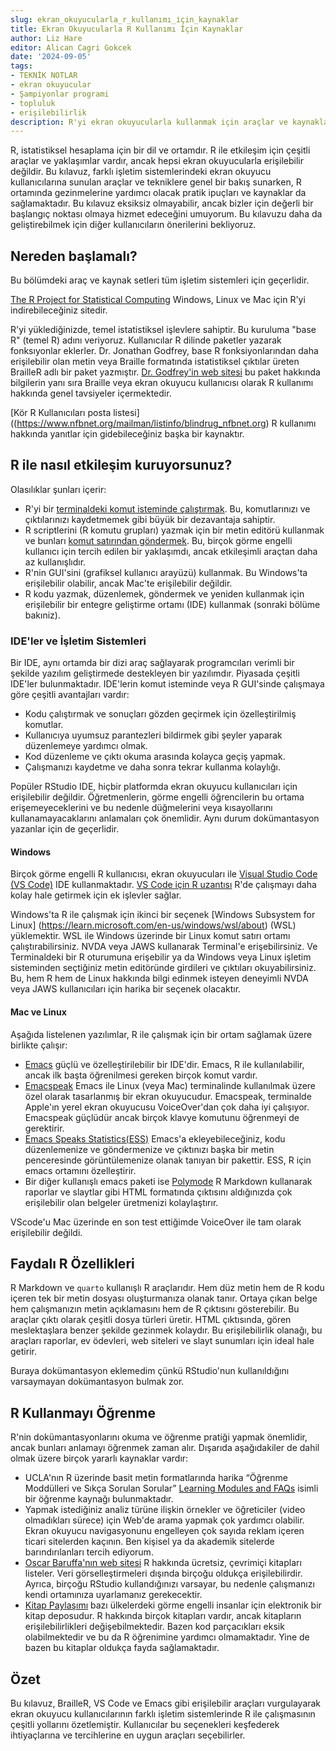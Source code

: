 ```yaml
---
slug: ekran_okuyucularla_r_kullanımı_i̇çin_kaynaklar
title: Ekran Okuyucularla R Kullanımı İçin Kaynaklar
author: Liz Hare
editor: Alican Cagri Gokcek
date: '2024-09-05'
tags:
- TEKNİK NOTLAR
- ekran okuyucular
- Şampiyonlar programi
- topluluk
- erişilebilirlik
description: R'yi ekran okuyucularla kullanmak için araçlar ve kaynaklar.
---
```


R, istatistiksel hesaplama için bir dil ve ortamdır.
R ile etkileşim için çeşitli araçlar ve yaklaşımlar vardır, ancak hepsi ekran okuyucularla erişilebilir değildir.
Bu kılavuz, farklı işletim sistemlerindeki ekran okuyucu kullanıcılarına sunulan araçlar ve tekniklere genel bir bakış sunarken, R ortamında gezinmelerine yardımcı olacak pratik ipuçları ve kaynaklar da sağlamaktadır.
Bu kılavuz eksiksiz olmayabilir, ancak bizler için değerli bir başlangıç noktası olmaya hizmet edeceğini umuyorum. 
Bu kılavuzu daha da geliştirebilmek için diğer kullanıcıların  önerilerini bekliyoruz.


## Nereden başlamalı?


Bu bölümdeki araç ve kaynak setleri tüm işletim sistemleri için geçerlidir.


[The R Project for Statistical Computing](https://www.r-project.org) Windows, Linux ve Mac için R'yi indirebileceğiniz sitedir.


R'yi yüklediğinizde, temel istatistiksel işlevlere sahiptir.
Bu kuruluma "base R" (temel R) adını veriyoruz.
Kullanıcılar R dilinde paketler yazarak fonksıyonlar eklerler.
Dr. Jonathan Godfrey, base R fonksiyonlarından daha erişilebilir olan metin veya Braille formatında istatistiksel çıktılar üreten BrailleR adlı bir paket yazmıştır.
[Dr. Godfrey'in web sitesi](https://r-resources.massey.ac.nz/BrailleR/) bu paket hakkında bilgilerin yanı sıra Braille veya ekran okuyucu kullanıcısı olarak R kullanımı hakkında genel tavsiyeler içermektedir.


[Kör R Kullanıcıları posta listesi]((https://www.nfbnet.org/mailman/listinfo/blindrug_nfbnet.org) R kullanımı hakkında yanıtlar için gidebileceğiniz başka bir kaynaktır.


## R ile nasıl etkileşim kuruyorsunuz?


Olasılıklar şunları içerir:


- R'yi bir [terminaldeki komut isteminde çalıştırmak](https://tr.wikipedia.org/wiki/Terminal_emülatörü). Bu, komutlarınızı ve çıktılarınızı kaydetmemek gibi büyük bir dezavantaja sahiptir.
- R scriptlerini (R komutu grupları) yazmak için bir metin editörü kullanmak ve bunları [komut satırından göndermek](https://tr.wikipedia.org/wiki/Komut_satırı). Bu, birçok görme engelli kullanıcı için tercih edilen bir yaklaşımdı, ancak etkileşimli araçtan daha az kullanışlıdır.
- R'nin GUI'sini (grafiksel kullanıcı arayüzü) kullanmak. Bu Windows'ta erişilebilir olabilir, ancak Mac'te erişilebilir değildir.
- R kodu yazmak, düzenlemek, göndermek ve yeniden kullanmak için erişilebilir bir entegre geliştirme ortamı (IDE) kullanmak (sonraki bölüme bakıniz).


### IDE'ler ve İşletim Sistemleri


Bir IDE, aynı ortamda bir dizi araç sağlayarak programcıları verimli bir şekilde yazılım geliştirmede destekleyen bir yazılımdır. Piyasada çeşitli IDE'ler bulunmaktadır.
IDE'lerin komut isteminde veya R GUI'sinde çalışmaya göre çeşitli avantajları vardır:


- Kodu çalıştırmak ve sonuçları gözden geçirmek için özelleştirilmiş  komutlar.
- Kullanıcıya uyumsuz parantezleri bildirmek gibi şeyler yaparak düzenlemeye yardımcı olmak.
- Kod düzenleme ve çıktı okuma arasında kolayca geçiş yapmak.
- Çalışmanızı kaydetme ve daha sonra tekrar kullanma kolaylığı.


Popüler RStudio IDE, hiçbir platformda ekran okuyucu kullanıcıları için erişilebilir değildir.
Öğretmenlerin, görme engelli öğrencilerin bu ortama erişemeyeceklerini ve bu nedenle düğmelerini veya kısayollarını kullanamayacaklarını anlamaları çok önemlidir. 
Aynı durum dokümantasyon yazanlar için de geçerlidir.


#### Windows


Birçok görme engelli R kullanıcısı, ekran okuyucuları ile [Visual Studio Code (VS Code)](https://code.visualstudio.com) IDE kullanmaktadır.
[VS Code için R uzantısı](https://marketplace.visualstudio.com/items?itemName=REditorSupport.r)
R'de çalışmayı daha kolay hale getirmek için ek işlevler sağlar.

Windows'ta R ile çalışmak için ikinci bir seçenek [Windows Subsystem for Linux] (https://learn.microsoft.com/en-us/windows/wsl/about) (WSL) yüklemektir. 
WSL ile Windows üzerinde bir Linux komut satırı ortamı çalıştırabilirsiniz. 
NVDA veya JAWS kullanarak Terminal'e erişebilirsiniz.
Ve Terminaldeki bir R oturumuna erişebilir ya da Windows veya Linux işletim sisteminden seçtiğiniz metin editöründe girdileri  ve çıktıları okuyabilirsiniz.
Bu, hem R hem de Linux hakkında bilgi edinmek isteyen deneyimli NVDA veya JAWS kullanıcıları için harika bir seçenek olacaktır.


#### Mac ve Linux


Aşağıda listelenen yazılımlar, R ile çalışmak için bir ortam sağlamak üzere birlikte çalışır:


- [Emacs](https://www.gnu.org/software/emacs/) güçlü ve özelleştirilebilir bir IDE'dir.
Emacs,  R ile kullanılabilir, ancak ilk başta öğrenilmesi gereken birçok komut vardır.
- [Emacspeak](https://github.com/tvraman/emacspeak) Emacs ile Linux (veya Mac) terminalinde kullanılmak üzere özel olarak tasarlanmış bir ekran okuyucudur.
 Emacspeak, terminalde Apple'ın yerel ekran okuyucusu VoiceOver'dan çok daha iyi çalışıyor.
 Emacspeak güçlüdür ancak birçok klavye komutunu öğrenmeyi de gerektirir.
- [Emacs Speaks Statistics(ESS)](https://ess.r-project.org) Emacs'a ekleyebileceğiniz, kodu düzenlemenize ve göndermenize ve çıktınızı başka bir metin penceresinde görüntülemenize olanak tanıyan bir pakettir.
 ESS, R için emacs ortamını özelleştirir.
- Bir diğer kullanışlı emacs paketi ise [Polymode](https://polymode.github.io) R Markdown kullanarak raporlar ve slaytlar gibi HTML formatında çıktısını aldığınızda çok erişilebilir olan belgeler üretmenizi kolaylaştırır.


VScode'u Mac üzerinde en son test ettiğimde VoiceOver ile tam olarak erişilebilir değildi.


## Faydalı R Özellikleri


R Markdown ve `quarto` kullanışlı R araçlarıdır.
Hem düz metin hem de R kodu içeren tek bir metin dosyası oluşturmanıza olanak tanır.
Ortaya çıkan belge hem çalışmanızın metin açıklamasını hem de R çıktısını gösterebilir.
Bu araçlar çıktı olarak çeşitli dosya türleri üretir.
HTML çıktısında, gören meslektaşlara benzer şekilde gezinmek kolaydır.
Bu erişilebilirlik olanağı, bu araçları raporlar, ev ödevleri, web siteleri ve slayt sunumları için ideal hale getirir.


Buraya dokümantasyon eklemedim çünkü RStudio'nun kullanıldığını varsaymayan dokümantasyon bulmak zor.


## R Kullanmayı Öğrenme


R'nin dokümantasyonlarını okuma ve öğrenme pratiği yapmak önemlidir, ancak bunları anlamayı öğrenmek zaman alır. Dışarıda aşağıdakiler de dahil olmak üzere birçok yararlı kaynaklar vardır:


- UCLA'nın R üzerinde basit metin formatlarında harika “Öğrenme Moddülleri ve Sıkça Sorulan Sorular” [Learning Modules and FAQs](https://stats.oarc.ucla.edu/r/) isimli bir öğrenme kaynağı bulunmaktadır.
- Yapmak istediğiniz analiz türüne ilişkin örnekler ve öğreticiler (video olmadıkları sürece) için Web'de arama yapmak çok yardımcı olabilir. Ekran okuyucu navigasyonunu engelleyen çok sayıda reklam içeren ticari sitelerden kaçının. Ben kişisel ya da akademik sitelerde barındırılanları tercih ediyorum.
- [Oscar Baruffa'nın web sitesi](https://www.bigbookofr.com) R hakkında ücretsiz, çevrimiçi kitapları listeler. Veri görselleştirmeleri dışında birçoğu oldukça erişilebilirdir. Ayrıca, birçoğu RStudio kullandığınızı varsayar, bu nedenle çalışmanızı kendi ortamınıza uyarlamanız gerekecektir.
- [Kitap Paylaşımı](https://bookshare.org) bazı ülkelerdeki görme engelli insanlar için elektronik bir kitap deposudur. R hakkında birçok kitapları vardır, ancak kitapların erişilebilirlikleri değişebilmektedir. Bazen kod parçacıkları eksik olabilmektedir ve bu da R öğrenimine yardımcı olmamaktadır. Yine de bazen bu kitaplar oldukça fayda sağlamaktadır.


## Özet


Bu kılavuz, BrailleR, VS Code ve Emacs gibi erişilebilir araçları vurgulayarak ekran okuyucu kullanıcılarının farklı işletim sistemlerinde R ile çalışmasının çeşitli yollarını özetlemiştir. Kullanıcılar bu seçenekleri keşfederek ihtiyaçlarına ve tercihlerine en uygun araçları seçebilirler.